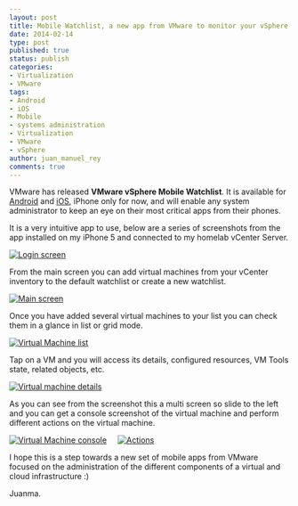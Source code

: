 ```yaml
---
layout: post
title: Mobile Watchlist, a new app from VMware to monitor your vSphere virtual machines
date: 2014-02-14
type: post
published: true
status: publish
categories:
- Virtualization
- VMware
tags:
- Android
- iOS
- Mobile
- systems administration
- Virtualization
- VMware
- vSphere
author: juan_manuel_rey
comments: true
---
```


VMware has released **VMware vSphere Mobile Watchlist**. It is available for [Android](https://play.google.com/store/apps/details?id=com.vmware.beacon&hl=en) and [iOS](https://itunes.apple.com/us/app/vmware-vsphere-mobile-watchlist/id792869677?ls=1&mt=8), iPhone only for now, and will enable any system administrator to keep an eye on their most critical apps from their phones.

It is a very intuitive app to use, below are a series of screenshots from the app installed on my iPhone 5 and connected to my homelab vCenter Server.

[![](/images/photo-14-02-14-18-38-42.png "Login screen")]({{site.url}}/images/photo-14-02-14-18-38-42.png)

From the main screen you can add virtual machines from your vCenter inventory to the default watchlist or create a new watchlist.

[![](/images/photo-14-02-14-18-42-16.png "Main screen")]({{site.url}}/images/photo-14-02-14-18-42-16.png)

Once you have added several virtual machines to your list you can check them in a glance in list or grid mode.

[![](/images/photo-14-02-14-18-56-36.png "Virtual Machine list")]({{site.url}}/images/photo-14-02-14-18-56-36.png)

Tap on a VM and you will access its details, configured resources, VM Tools state, related objects, etc.

[![](/images/photo-14-02-14-18-56-41.png "Virtual machine details")]({{site.url}}/images/photo-14-02-14-18-56-41.png)

As you can see from the screenshot this a multi screen so slide to the left and you can get a console screenshot of the virtual machine and perform different actions on the virtual machine.

[![](/images/photo-14-02-14-18-56-46.png "Virtual Machine console")]({{site.url}}/images/photo-14-02-14-18-56-46.png)
   
[![](/images/photo-14-02-14-18-56-49.png "Actions")]({{site.url}}/images/photo-14-02-14-18-56-49.png)

I hope this is a step towards a new set of mobile apps from VMware focused on the administration of the different components of a virtual and cloud infrastructure :)

Juanma.
